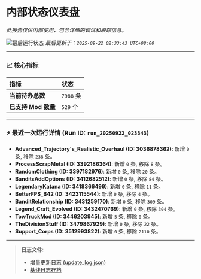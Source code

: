 # 内部状态仪表盘

*此报告仅供内部使用，包含详细的调试和跟踪信息。*

![最后运行状态](https://img.shields.io/badge/Last%20Run-Success-green)
*最后更新于：`2025-09-22 02:33:43 UTC+08:00`*

---

### 📈 **核心指标**

| 指标 | 状态 |
| :--- | :--- |
| **当前待办总数** | ``7988`` 条 |
| **已支持 Mod 数量** | ``529`` 个 |

---

### ⚡ **最近一次运行详情 (Run ID: ``run_20250922_023343``)**

*   **Advanced_Trajectory's_Realistic_Overhaul (ID: 3036878362)**: 新增 `0` 条, 移除 `238` 条。
*   **ProcessScrapMetal (ID: 3392186364)**: 新增 `0` 条, 移除 `8` 条。
*   **RandomClothing (ID: 3397182976)**: 新增 `0` 条, 移除 `20` 条。
*   **BanditsAddOptions (ID: 3412682512)**: 新增 `0` 条, 移除 `84` 条。
*   **LegendaryKatana (ID: 3418366499)**: 新增 `0` 条, 移除 `11` 条。
*   **BetterFPS_B42 (ID: 3423115544)**: 新增 `0` 条, 移除 `4` 条。
*   **BanditRelationship (ID: 3431259170)**: 新增 `0` 条, 移除 `309` 条。
*   **Legend_Craft_Evolved (ID: 3432470769)**: 新增 `0` 条, 移除 `304` 条。
*   **TowTruckMod (ID: 3446203945)**: 新增 `5` 条, 移除 `0` 条。
*   **TheDivisionStuff (ID: 3479867929)**: 新增 `0` 条, 移除 `22` 条。
*   **Support_Corps (ID: 3512993822)**: 新增 `0` 条, 移除 `2110` 条。

---

> **日志文件**:
> *   [增量更新日志 (update_log.json)](../data/logs/update_log.json)
> *   [基线日志存档](../data/logs/archive/)
